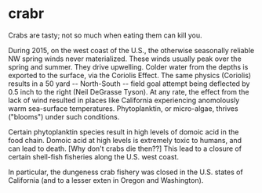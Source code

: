 # crabr
Crabs are tasty; not so much when eating them can kill you. 

During 2015, on the west coast of the U.S., the otherwise seasonally reliable NW spring winds never materialized. These winds usually peak over the spring and summer. They drive upwelling. Colder water from the depths is exported to the surface, via the Coriolis Effect. The same physics (Coriolis) results in a 50 yard -- North-South -- field goal attempt being deflected by 0.5 inch to the right (Neil DeGrasse Tyson). At any rate, the effect from the lack of wind resulted in places like California experiencing anomolously warm sea-surface temperatures. Phytoplanktin, or micro-algae, thrives ("blooms") under such conditions. 

Certain phytoplanktin species result in high levels of domoic acid in the food chain. Domoic acid at high levels is extremely toxic to humans, and can lead to death. [Why don't crabs die then??] This lead to a closure of certain shell-fish fisheries along the U.S. west coast. 

In particular, the dungeness crab fishery was closed in the U.S. states of California (and to a lesser exten in Oregon and Washington).

